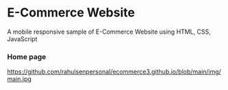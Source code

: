 # E-Commerce Website
A mobile responsive sample of E-Commerce Website using HTML, CSS, JavaScript
 
### Home page
https://github.com/rahulsenpersonal/ecommerce3.github.io/blob/main/img/main.jpg
